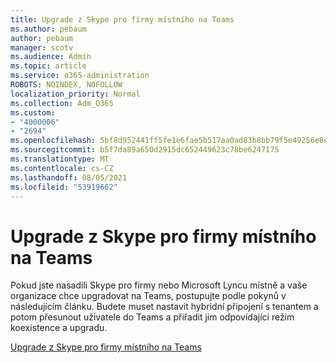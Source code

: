 ```yaml
---
title: Upgrade z Skype pro firmy místního na Teams
ms.author: pebaum
author: pebaum
manager: scotv
ms.audience: Admin
ms.topic: article
ms.service: o365-administration
ROBOTS: NOINDEX, NOFOLLOW
localization_priority: Normal
ms.collection: Adm_O365
ms.custom:
- "4000006"
- "2694"
ms.openlocfilehash: 5bf8d952441ff5fe1e6fae5b517aa0ad83b8bb79f5e49256e8ebcedbc086c3d1
ms.sourcegitcommit: b5f7da89a650d2915dc652449623c78be6247175
ms.translationtype: MT
ms.contentlocale: cs-CZ
ms.lasthandoff: 08/05/2021
ms.locfileid: "53919662"
---
```

# <a name="upgrade-from-skype-for-business-on-premises-to-teams"></a>Upgrade z Skype pro firmy místního na Teams

Pokud jste nasadili Skype pro firmy nebo Microsoft Lyncu místně a vaše organizace chce upgradovat na Teams, postupujte podle pokynů v následujícím článku. Budete muset nastavit hybridní připojení s tenantem a potom přesunout uživatele do Teams a přiřadit jim odpovídající režim koexistence a upgradu. 

[Upgrade z Skype pro firmy místního na Teams](https://docs.microsoft.com/MicrosoftTeams/upgrade-to-teams-execute-skypeforbusinesshybridonprem)

